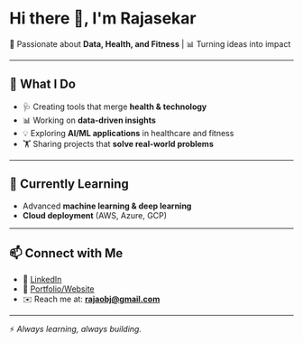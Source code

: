 # Hi there 👋, I'm Rajasekar

🚀 Passionate about **Data, Health, and Fitness** | 📊 Turning ideas into impact

---

## 📌 What I Do

* 🩺 Creating tools that merge **health & technology**
* 📊 Working on **data-driven insights**
* 💡 Exploring **AI/ML applications** in healthcare and fitness
* 🏋️ Sharing projects that **solve real-world problems**

---

## 🌱 Currently Learning

* Advanced **machine learning & deep learning**
* **Cloud deployment** (AWS, Azure, GCP)

---
## 📫 Connect with Me

* 💼 [LinkedIn](https://www.linkedin.com/in/rjinsights/)
* 📝 [Portfolio/Website](https://bento.me/rjinsights)
* ✉️ Reach me at: **rajaobj@gmail.com**

---

⚡ *Always learning, always building.*
